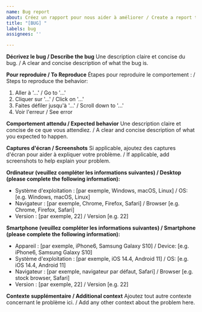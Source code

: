 ```yaml
---
name: Bug report
about: Créez un rapport pour nous aider à améliorer / Create a report to help us improve
title: "[BUG] "
labels: bug
assignees: ''

---
```


**Décrivez le bug / Describe the bug**
Une description claire et concise du bug. / A clear and concise description of what the bug is.

**Pour reproduire / To Reproduce**
Étapes pour reproduire le comportement : / Steps to reproduce the behavior:
1. Aller à '...' / Go to '...'
2. Cliquer sur '...' / Click on '...'
3. Faites défiler jusqu'à '...' / Scroll down to '...'
4. Voir l'erreur / See error

**Comportement attendu / Expected behavior**
Une description claire et concise de ce que vous attendiez. / A clear and concise description of what you expected to happen.

**Captures d'écran / Screenshots**
Si applicable, ajoutez des captures d'écran pour aider à expliquer votre problème. / If applicable, add screenshots to help explain your problem.

**Ordinateur (veuillez compléter les informations suivantes) / Desktop (please complete the following information):**
 - Système d'exploitation : [par exemple, Windows, macOS, Linux] / OS: [e.g. Windows, macOS, Linux]
 - Navigateur : [par exemple, Chrome, Firefox, Safari] / Browser [e.g. Chrome, Firefox, Safari]
 - Version : [par exemple, 22] / Version [e.g. 22]

**Smartphone (veuillez compléter les informations suivantes) / Smartphone (please complete the following information):**
 - Appareil : [par exemple, iPhone6, Samsung Galaxy S10] / Device: [e.g. iPhone6, Samsung Galaxy S10]
 - Système d'exploitation : [par exemple, iOS 14.4, Android 11] / OS: [e.g. iOS 14.4, Android 11]
 - Navigateur : [par exemple, navigateur par défaut, Safari] / Browser [e.g. stock browser, Safari]
 - Version : [par exemple, 22] / Version [e.g. 22]

**Contexte supplémentaire / Additional context**
Ajoutez tout autre contexte concernant le problème ici. / Add any other context about the problem here.
